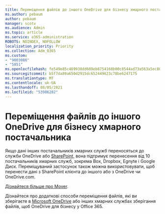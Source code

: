 ```yaml
---
title: Переміщення файлів до іншого OneDrive для бізнесу хмарного постачальника
ms.author: pebaum
author: pebaum
manager: scotv
ms.audience: Admin
ms.topic: article
ms.service: o365-administration
ROBOTS: NOINDEX, NOFOLLOW
localization_priority: Priority
ms.collection: Adm_O365
ms.custom:
- "9003086"
- "5851"
ms.openlocfilehash: fe549e85c469938dd609eb8754160b00c8544ad73a563a5ec80a918ceec508c6
ms.sourcegitcommit: b5f7da89a650d2915dc652449623c78be6247175
ms.translationtype: MT
ms.contentlocale: uk-UA
ms.lasthandoff: 08/05/2021
ms.locfileid: "53986282"
---
```

# <a name="move-files-into-onedrive-for-business-from-another-cloud-provider"></a>Переміщення файлів до іншого OneDrive для бізнесу хмарного постачальника

Якщо дані інших постачальників хмарних служб переносяться до служби OneDrive або [SharePoint,](https://go.microsoft.com/fwlink/?linkid=2132453) вона підтримує перенесення від 10 постачальників хмарних служб, зокрема Box, Dropbox, Egnyte і Google Диск. Переміщуваний застосунок також можна використовувати, щоб перенести дані з SharePoint клієнта до іншого або з OneDrive чи OneDrive.com.

[Дізнайтеся більше про Mover](https://go.microsoft.com/fwlink/?linkid=2132453).

Дізнайтеся про додаткові способи переміщення файлів, які ви зберігаєте в [Microsoft OneDrive](https://support.microsoft.com/office/7fb28cad-7e25-451f-8b4b-2d1a71e5c0e9) або інших хмарних службах зберігання файлів, щоб OneDrive для бізнесу у Office 365.
